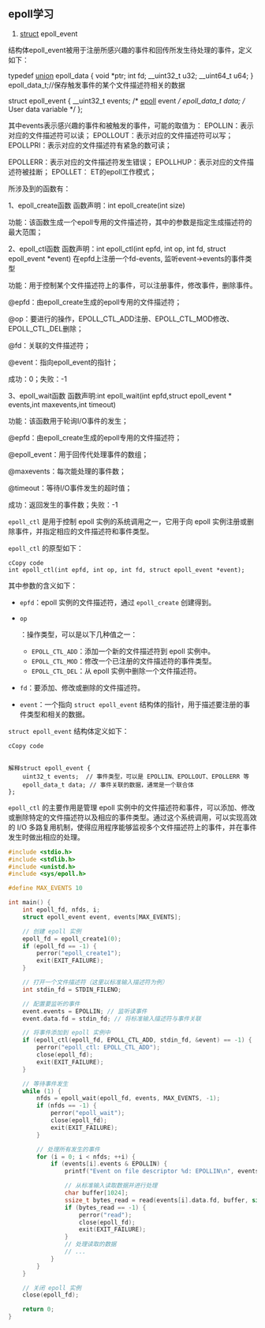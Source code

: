 ## epoll学习

1. [struct](https://so.csdn.net/so/search?q=struct&spm=1001.2101.3001.7020) epoll_event

  结构体epoll_event被用于注册所感兴趣的事件和回传所发生待处理的事件，定义如下：

  typedef [union](https://so.csdn.net/so/search?q=union&spm=1001.2101.3001.7020) epoll_data {
    void *ptr;
     int fd;
     __uint32_t u32;
     __uint64_t u64;
   } epoll_data_t;//保存触发事件的某个文件描述符相关的数据

   struct epoll_event {
     __uint32_t events;   /* [epoll](https://so.csdn.net/so/search?q=epoll&spm=1001.2101.3001.7020) event */
     epoll_data_t data;   /* User data variable */
   };

  其中events表示感兴趣的事件和被触发的事件，可能的取值为：
  EPOLLIN：表示对应的文件描述符可以读；
  EPOLLOUT：表示对应的文件描述符可以写；
  EPOLLPRI：表示对应的文件描述符有紧急的数可读；

  EPOLLERR：表示对应的文件描述符发生错误；
  EPOLLHUP：表示对应的文件描述符被挂断；
  EPOLLET：  ET的epoll工作模式；



 

 所涉及到的函数有：

1、epoll_create函数
  函数声明：int epoll_create(int size)
  
  功能：该函数生成一个epoll专用的文件描述符，其中的参数是指定生成描述符的最大范围；


2、epoll_ctl函数
  函数声明：int epoll_ctl(int epfd, int op, int fd, struct epoll_event *event)   在epfd上注册一个fd-events, 监听event->events的事件类型
  
  功能：用于控制某个文件描述符上的事件，可以注册事件，修改事件，删除事件。
  
  @epfd：由epoll_create生成的epoll专用的文件描述符；
  
   @op：要进行的操作，EPOLL_CTL_ADD注册、EPOLL_CTL_MOD修改、EPOLL_CTL_DEL删除；
  
   @fd：关联的文件描述符；
  
  @event：指向epoll_event的指针；
  
  成功：0；失败：-1


3、epoll_wait函数
  函数声明:int epoll_wait(int epfd,struct epoll_event * events,int maxevents,int timeout)

  功能：该函数用于轮询I/O事件的发生；

  @epfd：由epoll_create生成的epoll专用的文件描述符；

  @epoll_event：用于回传代处理事件的数组；

  @maxevents：每次能处理的事件数；

  @timeout：等待I/O事件发生的超时值；

  成功：返回发生的事件数；失败：-1



`epoll_ctl` 是用于控制 epoll 实例的系统调用之一，它用于向 epoll 实例注册或删除事件，并指定相应的文件描述符和事件类型。

`epoll_ctl` 的原型如下：

```
cCopy code
int epoll_ctl(int epfd, int op, int fd, struct epoll_event *event);
```

其中参数的含义如下：

- `epfd`：epoll 实例的文件描述符，通过 `epoll_create` 创建得到。

- ```
  op
  ```

  ：操作类型，可以是以下几种值之一：

  - `EPOLL_CTL_ADD`：添加一个新的文件描述符到 epoll 实例中。
  - `EPOLL_CTL_MOD`：修改一个已注册的文件描述符的事件类型。
  - `EPOLL_CTL_DEL`：从 epoll 实例中删除一个文件描述符。

- `fd`：要添加、修改或删除的文件描述符。

- `event`：一个指向 `struct epoll_event` 结构体的指针，用于描述要注册的事件类型和相关的数据。

`struct epoll_event` 结构体定义如下：

```
cCopy code


解释struct epoll_event {
    uint32_t events;  // 事件类型，可以是 EPOLLIN、EPOLLOUT、EPOLLERR 等
    epoll_data_t data; // 事件关联的数据，通常是一个联合体
};
```

`epoll_ctl` 的主要作用是管理 epoll 实例中的文件描述符和事件，可以添加、修改或删除特定的文件描述符以及相应的事件类型。通过这个系统调用，可以实现高效的 I/O 多路复用机制，使得应用程序能够监视多个文件描述符上的事件，并在事件发生时做出相应的处理。



```c
#include <stdio.h>
#include <stdlib.h>
#include <unistd.h>
#include <sys/epoll.h>

#define MAX_EVENTS 10

int main() {
    int epoll_fd, nfds, i;
    struct epoll_event event, events[MAX_EVENTS];

    // 创建 epoll 实例
    epoll_fd = epoll_create1(0);
    if (epoll_fd == -1) {
        perror("epoll_create1");
        exit(EXIT_FAILURE);
    }

    // 打开一个文件描述符（这里以标准输入描述符为例）
    int stdin_fd = STDIN_FILENO;

    // 配置要监听的事件
    event.events = EPOLLIN; // 监听读事件
    event.data.fd = stdin_fd; // 将标准输入描述符与事件关联

    // 将事件添加到 epoll 实例中
    if (epoll_ctl(epoll_fd, EPOLL_CTL_ADD, stdin_fd, &event) == -1) {
        perror("epoll_ctl: EPOLL_CTL_ADD");
        close(epoll_fd);
        exit(EXIT_FAILURE);
    }

    // 等待事件发生
    while (1) {
        nfds = epoll_wait(epoll_fd, events, MAX_EVENTS, -1);
        if (nfds == -1) {
            perror("epoll_wait");
            close(epoll_fd);
            exit(EXIT_FAILURE);
        }

        // 处理所有发生的事件
        for (i = 0; i < nfds; ++i) {
            if (events[i].events & EPOLLIN) {
                printf("Event on file descriptor %d: EPOLLIN\n", events[i].data.fd);

                // 从标准输入读取数据并进行处理
                char buffer[1024];
                ssize_t bytes_read = read(events[i].data.fd, buffer, sizeof(buffer));
                if (bytes_read == -1) {
                    perror("read");
                    close(epoll_fd);
                    exit(EXIT_FAILURE);
                }
                // 处理读取的数据
                // ...
            }
        }
    }

    // 关闭 epoll 实例
    close(epoll_fd);

    return 0;
}

```

